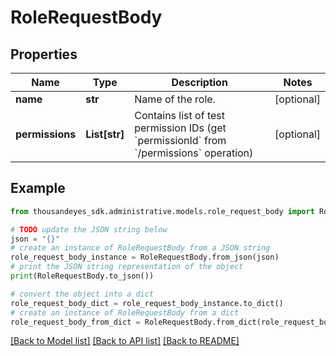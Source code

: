 # RoleRequestBody


## Properties

Name | Type | Description | Notes
------------ | ------------- | ------------- | -------------
**name** | **str** | Name of the role. | [optional] 
**permissions** | **List[str]** | Contains list of test permission IDs (get &#x60;permissionId&#x60; from &#x60;/permissions&#x60; operation) | [optional] 

## Example

```python
from thousandeyes_sdk.administrative.models.role_request_body import RoleRequestBody

# TODO update the JSON string below
json = "{}"
# create an instance of RoleRequestBody from a JSON string
role_request_body_instance = RoleRequestBody.from_json(json)
# print the JSON string representation of the object
print(RoleRequestBody.to_json())

# convert the object into a dict
role_request_body_dict = role_request_body_instance.to_dict()
# create an instance of RoleRequestBody from a dict
role_request_body_from_dict = RoleRequestBody.from_dict(role_request_body_dict)
```
[[Back to Model list]](../README.md#documentation-for-models) [[Back to API list]](../README.md#documentation-for-api-endpoints) [[Back to README]](../README.md)


